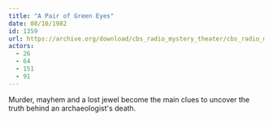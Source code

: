 ```yaml
---
title: "A Pair of Green Eyes"
date: 08/10/1982
id: 1359
url: https://archive.org/download/cbs_radio_mystery_theater/cbs_radio_mystery_theater-1351-1399.zip/cbs_radio_mystery_theater-1351-1399%2Fcbsrmt_1359_a_pair_of_green_eyes.mp3
actors:
  - 26
  - 64
  - 151
  - 91
---
```

Murder, mayhem and a lost jewel become the main clues to uncover the truth behind an archaeologist's death.